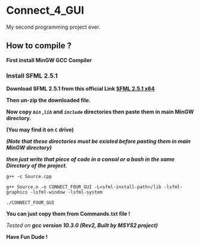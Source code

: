 # Connect_4_GUI
My second programming project ever.
## How to compile ?

**First install MinGW GCC Compiler**

### Install SFML 2.5.1

**Download SFML 2.5.1 from this official Link [SFML 2.5.1 x64](https://www.sfml-dev.org/files/SFML-2.5.1-windows-gcc-7.3.0-mingw-64-bit.zip)**

**Then un-zip the downloaded file.**

**Now copy _```bin```_ ,_```lib```_ and _```include```_ directories then paste them in main MinGW directory.**

**(You may find it on ```C``` drive)**

**_(Note that these directories must be existed before pasting them in main MinGW directory)_**

_**then just write that piece of code in a consol or a bash in the same Directory of the project.**_

`g++ -c Source.cpp `

`g++ Source.o -o CONNECT_FOUR_GUI -L<sfml-install-path>/lib -lsfml-graphics -lsfml-window -lsfml-system `

`./CONNECT_FOUR_GUI`

**You can just copy them from Commands.txt file !**

_*Tested on **gcc version 10.3.0 (Rev2, Built by MSYS2 project)***_

**Have Fun Dude !**
